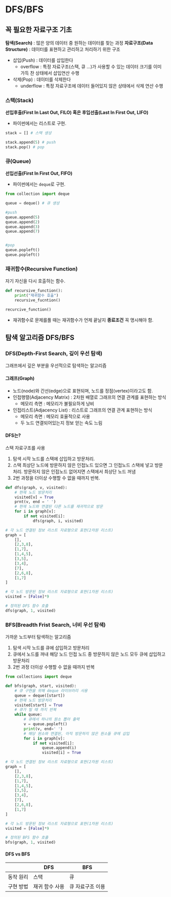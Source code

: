 # DFS/BFS
## 꼭 필요한 자료구조 기초
**탐색(Search)** : 많은 양의 데이터 중 원하는 데이터를 찾는 과정
**자료구조(Data Structure)** : 데이터를 표현하고 관리하고 처리하기 위한 구조
- 삽입(Push) : 데이터를 삽입한다
  - overflow : 특정 자료구조(스택, 큐 ...)가 사용할 수 있는 데이터 크기를 이미 가득 찬 상태에서 삽입연산 수행
- 삭제(Pop) : 데이터를 삭제한다
  - underflow : 특정 자료구조에 데이터 들어있지 않은 상태에서 삭제 연산 수행


### 스택(Stack)
**선입후출(First In Last Out, FILO) 혹은 후입선출(Last In First Out, LIFO)**
- 파이썬에서는 리스트로 구현.
```python
stack = [] # 스택 생성

stack.append(5) # push
stack.pop() # pop
```
### 큐(Queue)
**선입선출(First In First Out, FIFO)**
- 파이썬에서는 `deque`로 구현.
```python
from collection import deque

queue = deque() # 큐 생성

#push
queue.append(5)
queue.append(2)
queue.append(3)
queue.append(7)


#pop
queue.popleft()
queue.popleft()
```
### 재귀함수(Recursive Function)
자기 자신을 다시 호출하는 함수.
```python
def recursive_function():
    print("재귀함수 호출")
    recursive_fucntion()

recurcive_function()
```
- 재귀함수로 문제를풀 때는 재귀함수가 언제 끝날지 **종료조건** 꼭 명시해야 함.

## 탐색 알고리즘 DFS/BFS
### DFS(Depth-First Search, 깊이 우선 탐색)
그래프에서 깊은 부분을 우선적으로 탐색하는 알고리즘
#### 그래프(Graph)
- 노드(node)와 간선(edge)으로 표현되며, 노드를 정점(vertex)이라고도 함.
- 인접행렬(Adjacency Matrix) : 2차원 배열로 그래프의 연결 관계를 표현하는 방식
  - 메모리 측면 : 메모리가 불필요하게 낭비
- 인접리스트(Adjacency List) : 리스트로 그래프의 연결 관계 표현하는 방식
  - 메모리 측면 : 메모리 효율적으로 사용
  - 두 노드 연결되어있는지 정보 얻는 속도 느림

#### DFS는?
스택 자료구조를 사용
1. 탐색 시작 노드를 스택에 삽입하고 방문처리.
2. 스택 최상단 노드에 방문하지 않은 인접노드 있으면 그 인접노드 스택에 넣고 방문처리. 방문하지 않은 인접노드 없어지면 스택에서 최상단 노드 꺼냄
3. 2번 과정을 더이상 수행할 수 없을 때까지 반복.

```python
def dfs(graph, v, visited):
    # 현재 노드 방문처리
    visited[v] = True
    prnt(v, end = ' ')
    # 현재 노드와 연결된 다른 노드를 재귀적으로 방문
    for i in graph[v]:
        if not visited[i]:
            dfs(graph, i, visited)

# 각 노드 연결된 정보 리스트 자료형으로 표현(2차원 리스트)
graph = [
    [],
    [2,3,8],
    [1,7],
    [1,4,5],
    [3,5],
    [3,4],
    [7],
    [2,6,8],
    [1,7]
]

# 각 노드 방문된 정보 리스트 자료형으로 표현(1차원 리스트)
visited = [False]*9

# 정의된 DFS 함수 호출
dfs(graph, 1, visited)
```

### BFS(Breadth Frist Search, 너비 우선 탐색)
가까운 노드부터 탐색하는 알고리즘
1. 탐색 시작 노드를 큐에 삽입하고 방문처리
2. 큐에서 노드를 꺼내 해당 노드 인접 노드 중 방문하지 않은 노드 모두 큐에 삽입하고 방문처리
3. 2번 과정 더이상 수행할 수 없을 때까지 반복

```python
from collections import deque

def bfs(graph, start, visited):
    # 큐 구현을 위해 deque 라이브러리 사용
    queue = deque([start])
    # 현재 노드 방문처리
    visited[start] = True
    # 큐가 빌 때 까지 반복
    while queue:
        # 큐에서 하나의 원소 뽑아 출력
        v = queue.popleft()
        print(v, end=' ')
        # 해당 원소와 연결된, 아직 방문하지 않은 원소들 큐에 삽입
        for i in graph[v]:
            if not visited[i]:
                queue.append(i)
                visited[i] = True

# 각 노드 연결된 정보 리스트 자료형으로 표현(2차원 리스트)
graph = [
    [],
    [2,3,8],
    [1,7],
    [1,4,5],
    [3,5],
    [3,4],
    [7],
    [2,6,8],
    [1,7]
]

# 각 노드 방문된 정보 리스트 자료형으로 표현(1차원 리스트)
visited = [False]*9

# 정의된 BFS 함수 호출
bfs(graph, 1, visited)
```

#### DFS vs BFS
||DFS|BFS|
|--|----|----|
|동작 원리|스택|큐|
|구현 방법|재귀 함수 사용|큐 자료구조 이용|